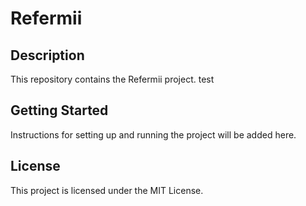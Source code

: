 # Refermii


## Description
This repository contains the Refermii project. test

## Getting Started
Instructions for setting up and running the project will be added here.

## License
This project is licensed under the MIT License. 